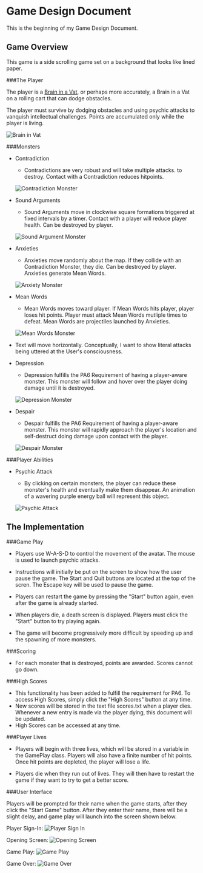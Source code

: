 # Game Design Document
This is the beginning of my Game Design Document. 

## Game Overview
This game is a side scrolling game set on a background that looks like lined 
paper. 

###The Player

The player is a [Brain in a Vat](http://www.iet.utm.edu/brainvat/), or
perhaps more accurately, a Brain in a Vat on a rolling cart that can dodge
obstacles.

The player must survive by dodging obstacles and using psychic attacks to 
vanquish intellectual challenges. Points are accumulated only while the 
player is living.  

![Brain in Vat](/graphics/player/brain_in_vat.png)

###Monsters
- Contradiction
    - Contradictions are very robust and will take multiple attacks.
to destroy. Contact with a Contradiction reduces hitpoints.  

	![Contradiction Monster](/graphics/monsters/contradiction.png)

- Sound Arguments
    - Sound Arguments move in clockwise square formations triggered at fixed intervals by a timer. Contact with a player will reduce player health. Can be destroyed by player.  

	![Sound Argument Monster](/graphics/monsters/Sulfuric_Acid_Molecule_VdW.png)

- Anxieties
    - Anxieties move randomly about the map. If they collide with an
Contradiction Monster, they die. Can be destroyed by player. Anxieties
generate Mean Words.  

	![Anxiety Monster](/graphics/monsters/anxiety01.png)

- Mean Words
    - Mean Words moves toward player. If Mean Words hits player, player
loses hit points. Player must attack Mean Words mutliple times to defeat.
Mean Words are projectiles launched by Anxieties.  

	![Mean Words Monster](/graphics/monsters/meanwords.png)

- Text will move horizontally. Conceptually, I want to show literal attacks 
being uttered at the User's consciousness.  

- Depression
	- Depression fulfills the PA6 Requirement of having a player-aware monster. 
This monster will follow and hover over the player doing damage until it is 
destroyed.  

	![Depression Monster](/graphics/monsters/depression.png)

- Despair
	- Despair fulfills the PA6 Requirement of having a player-aware monster. 
This monster will rapidly approach the player's location and self-destruct 
doing damage upon contact with the player.  

	![Despair Monster](/graphics/monsters/despair01.png)

###Player Abilities

- Psychic Attack
    - By clicking on certain monsters, the player can reduce these monster's
    health and eventually make them disappear. An animation of a wavering
    purple energy ball will represent this object.  

    ![Psychic Attack](/graphics/attacks/psychic_attack.png)


## The Implementation

###Game Play

- Players use W-A-S-D to control the movement of the avatar. The mouse is 
used to launch psychic attacks.

- Instructions will initially be put on the screen to show how the user 
pause the game. The Start and Quit buttons are located at the top of the 
scren. The Escape key will be used to pause the game. 

- Players can restart the game by pressing the "Start" button again, even 
after the game is already started.

- When players die, a death screen is displayed. Players must click the 
"Start" button to try playing again.

- The game will become progressively more difficult by speeding up and the
 spawning of more monsters.

###Scoring

- For each monster that is destroyed, points are awarded. Scores cannot go down.

###High Scores

- This functionality has been added to fulfill the requirement for PA6. To 
access High Scores, simply click the "High Scores" button at any time. 
- New scores will be stored in the text file scores.txt when a player dies. 
Whenever a new entry is made via the player dying, this document will be 
updated. 
- High Scores can be accessed at any time.

###Player Lives

- Players will begin with three lives, which will be stored in a variable 
in the GamePlay class. Players will also have a finite number of hit points.
Once hit points are depleted, the player will lose a life.

- Players die when they run out of lives. They will then have to restart the 
game if they want to try to get a better score.

###User Interface

Players will be prompted for their name when the game starts, after they click
 the "Start Game" button. After they enter their name, there will be a slight 
delay, and game play will launch into the screen shown below. 

Player Sign-In:
![Player Sign In](/screenshots/name_entry.png)

Opening Screen:
![Opening Screen](/screenshots/opening_screen.png)

Game Play:
![Game Play](/screenshots/game_play.png)

Game Over:
![Game Over](/screenshots/game_over.png)


